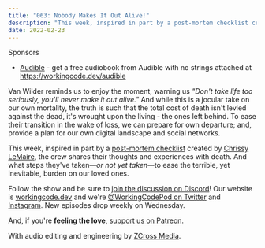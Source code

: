 ```yaml
---
title: "063: Nobody Makes It Out Alive!"
description: "This week, inspired in part by a post-mortem checklist created by Chrissy LeMaire, the crew shares their thoughts and experiences with death."
date: 2022-02-23
---
```


<script async defer onload="redcircleIframe();" src="https://api.podcache.net/embedded-player/sh/30227421-bc27-45c2-bfb4-861def7dd4cc/ep/b8301332-8dc9-491b-bc8f-cb1eb6dd6e60"></script><div class="redcirclePlayer-b8301332-8dc9-491b-bc8f-cb1eb6dd6e60"></div>

Sponsors
- [Audible](https://workingcode.dev/audible) - get a free audiobook from Audible with no strings attached at https://workingcode.dev/audible

Van Wilder reminds us to enjoy the moment, warning us _"Don't take life too seriously, you'll never make it out alive."_ And while this is a jocular take on our own mortality, the truth is such that the total cost of death isn't levied against the dead, it's wrought upon the living - the ones left behind. To ease their transition in the wake of loss, we can prepare for own departure; and, provide a plan for our own digital landscape and social networks.

This week, inspired in part by a [post-mortem checklist][chrissy-gh] created by [Chrissy LeMaire][chrissy-lemaire], the crew shares their thoughts and experiences with death. And what steps they've taken—_or not yet taken_—to ease the terrible, yet inevitable, burden on our loved ones.

Follow the show and be sure to [join the discussion on Discord][working-code-discord]! Our website is [workingcode.dev][working-code] and we're [@WorkingCodePod on Twitter][working-code-twitter] and [Instagram][working-code-instagram]. New episodes drop weekly on Wednesday.

And, if you're **feeling the love**, [support us on Patreon][working-code-patreon].

[chrissy-lemaire]: https://github.com/potatoqualitee
[chrissy-gh]: https://github.com/potatoqualitee/froopyland-dr
[working-code]: https://workingcode.dev/
[working-code-discord]: https://workingcode.dev/discord/
[working-code-instagram]: https://www.instagram.com/workingcodepod/
[working-code-patreon]: https://www.patreon.com/workingcodepod
[working-code-twitter]: https://twitter.com/WorkingCodePod

With audio editing and engineering by [ZCross Media](https://www.zcross.media/).

